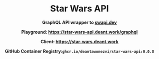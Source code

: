 <div align="center">

# Star Wars API

**GraphQL API wrapper to [swapi.dev](https://swapi.dev)**

**Playground: https://star-wars-api.deant.work/graphql**

**Client: https://star-wars.deant.work**



**GitHub Container Registry:`ghcr.io/deantawonezvi/star-wars-api:0.0.8`**

</div>

